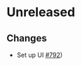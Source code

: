 # Unreleased

## Changes
- Set up UI [\#792](https://github.com/forbole/big-dipper-2.0-cosmos/issues/792))
